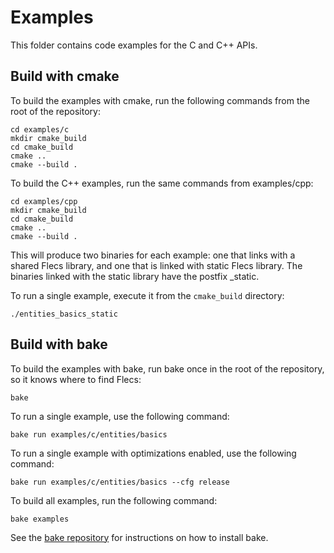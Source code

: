 # Examples
This folder contains code examples for the C and C++ APIs.

## Build with cmake
To build the examples with cmake, run the following commands from the root of the repository:

```
cd examples/c
mkdir cmake_build
cd cmake_build
cmake ..
cmake --build .
```

To build the C++ examples, run the same commands from examples/cpp:

```
cd examples/cpp
mkdir cmake_build
cd cmake_build
cmake ..
cmake --build .
```

This will produce two binaries for each example: one that links with a shared Flecs library, and one that is linked with static Flecs library. The binaries linked with the static library have the postfix _static.

To run a single example, execute it from the `cmake_build` directory:

```
./entities_basics_static
```

## Build with bake
To build the examples with bake, run bake once in the root of the repository, so it knows where to find Flecs:

```
bake
```

To run a single example, use the following command:

```
bake run examples/c/entities/basics
```

To run a single example with optimizations enabled, use the following command:

```
bake run examples/c/entities/basics --cfg release
```

To build all examples, run the following command:

```
bake examples
```

See the [bake repository](https://github.com/SanderMertens/bake) for instructions on how to install bake.
